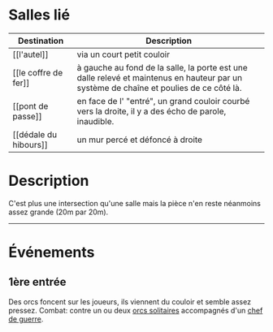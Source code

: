# Salles lié

| Destination                   | Description                                                                                                                            |
| ----------------------------- | -------------------------------------------------------------------------------------------------------------------------------------- |
| [[l'autel]]                   | via un court petit couloir                                                                                                             |
| [[le coffre de fer]]          | à gauche au fond de la salle, la porte est une dalle relevé et maintenus en hauteur par un système de chaîne et poulies de ce côté là. |
| [[pont de passe]] | en face de l' "entré", un grand couloir courbé vers la droite, il y a des écho de parole, inaudible.                                   |
| [[dédale du hibours]]         | un mur percé et défoncé à droite                                                                                                       |
# Description
C'est plus une intersection qu'une salle mais la pièce n'en reste néanmoins assez grande (20m par 20m).
___
# Événements
## 1ère entrée
Des orcs foncent sur les joueurs, ils viennent du couloir et semble assez pressez. Combat: contre un ou deux [orcs solitaires](https://www.aidedd.org/dnd/monstres.php?vf=orc) accompagnés d'un [chef de guerre](https://www.aidedd.org/dnd/monstres.php?vf=orc-chef-de-guerre).
